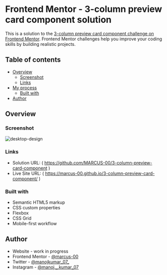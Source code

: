 # Frontend Mentor - 3-column preview card component solution

This is a solution to the [3-column preview card component challenge on Frontend Mentor](https://www.frontendmentor.io/challenges/3column-preview-card-component-pH92eAR2-). Frontend Mentor challenges help you improve your coding skills by building realistic projects.

## Table of contents

- [Overview](#overview)
  - [Screenshot](#screenshot)
  - [Links](#links)
- [My process](#my-process)
  - [Built with](#built-with)
- [Author](#author)


## Overview

### Screenshot

![desktop-design](https://user-images.githubusercontent.com/104015866/197622250-7c5ece76-3cf4-45b3-94fc-2ef989167f3e.png)



### Links

- Solution URL: ( https://github.com/MARCUS-00/3-column-preview-card-component )
- Live Site URL: ( https://marcus-00.github.io/3-column-preview-card-component/ )

### Built with

- Semantic HTML5 markup
- CSS custom properties
- Flexbox
- CSS Grid
- Mobile-first workflow

## Author

- Website - work in progress
- Frontend Mentor - [ @marcus-00 ](https://www.frontendmentor.io/profile/marcus-00)
- Twitter - [ @manojkumar_07_ ](https://twitter.com/manojkumar_07_)
- Instagram - [ @manoj._.kumar_07](https://www.instagram.com/manoj._.kumar_07/)

